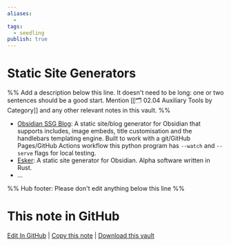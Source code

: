 ```yaml
---
aliases:
  -
tags:
  - seedling
publish: true
---
```


# Static Site Generators

%% Add a description below this line. It doesn't need to be long: one or two sentences should be a good start. Mention [[🗂️ 02.04 Auxiliary Tools by Category]] and any other relevant notes in this vault. %%

- [Obsidian SSG Blog](https://github.com/A/obsidian-blog): A static site/blog generator for Obsidian that supports includes, image embeds, title customisation and the handlebars templating engine. Built to work with a git/GitHub Pages/GitHub Actions workflow this python program has `--watch` and `--serve` flags for local testing.
- [Esker](https://github.com/teesloane/esker): A static site generator for Obsidian. Alpha software written in Rust.
- ...

%% Hub footer: Please don't edit anything below this line %%

# This note in GitHub

<span class="git-footer">[Edit In GitHub](https://github.dev/obsidian-community/obsidian-hub/blob/main/02%20-%20Community%20Expansions/02.04%20Auxiliary%20Tools%20by%20Category/Static%20Site%20Generators.md "git-hub-edit-note") | [Copy this note](https://raw.githubusercontent.com/obsidian-community/obsidian-hub/main/02%20-%20Community%20Expansions/02.04%20Auxiliary%20Tools%20by%20Category/Static%20Site%20Generators.md "git-hub-copy-note") | [Download this vault](https://github.com/obsidian-community/obsidian-hub/archive/refs/heads/main.zip "git-hub-download-vault") </span>
